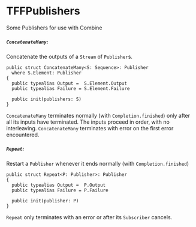 # TFFPublishers

Some Publishers for use with Combine

##### `ConcatenateMany`:
Concatenate the outputs of a `Stream` of `Publisher`s.

```
public struct ConcatenateMany<S: Sequence>: Publisher
  where S.Element: Publisher
{
  public typealias Output =  S.Element.Output
  public typealias Failure = S.Element.Failure

  public init(publishers: S)
}
```

`ConcatenateMany` terminates normally (with `Completion.finished`) only after all its inputs have terminated. The inputs proceed in order, with no interleaving.
`ConcatenateMany` terminates with error on the first error encountered.

##### `Repeat`:
Restart a `Publisher` whenever it ends normally (with `Completion.finished`)

```
public struct Repeat<P: Publisher>: Publisher
{
  public typealias Output =  P.Output
  public typealias Failure = P.Failure

  public init(publisher: P)
}
```

`Repeat` only terminates with an error or after its `Subscriber` cancels.
